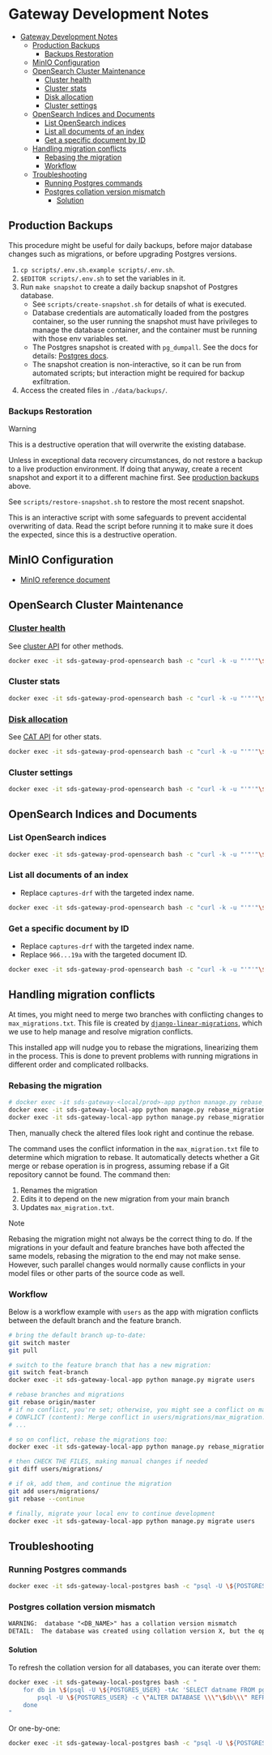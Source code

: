 # Gateway Development Notes

+ [Gateway Development Notes](#gateway-development-notes)
    + [Production Backups](#production-backups)
        + [Backups Restoration](#backups-restoration)
    + [MinIO Configuration](#minio-configuration)
    + [OpenSearch Cluster Maintenance](#opensearch-cluster-maintenance)
        + [Cluster health](#cluster-health)
        + [Cluster stats](#cluster-stats)
        + [Disk allocation](#disk-allocation)
        + [Cluster settings](#cluster-settings)
    + [OpenSearch Indices and Documents](#opensearch-indices-and-documents)
        + [List OpenSearch indices](#list-opensearch-indices)
        + [List all documents of an index](#list-all-documents-of-an-index)
        + [Get a specific document by ID](#get-a-specific-document-by-id)
    + [Handling migration conflicts](#handling-migration-conflicts)
        + [Rebasing the migration](#rebasing-the-migration)
        + [Workflow](#workflow)
    + [Troubleshooting](#troubleshooting)
        + [Running Postgres commands](#running-postgres-commands)
        + [Postgres collation version mismatch](#postgres-collation-version-mismatch)
            + [Solution](#solution)

## Production Backups

This procedure might be useful for daily backups, before major database changes such
as migrations, or before upgrading Postgres versions.

1. `cp scripts/.env.sh.example scripts/.env.sh`.
2. `$EDITOR scripts/.env.sh` to set the variables in it.
3. Run `make snapshot` to create a daily backup snapshot of Postgres database.
    + See `scripts/create-snapshot.sh` for details of what is executed.
    + Database credentials are automatically loaded from the postgres container, so
        the user running the snapshot must have privileges to manage the database
        container, and the container must be running with those env variables set.
    + The Postgres snapshot is created with `pg_dumpall`. See the docs for details:
        [Postgres docs](https://postgresql.org/docs/current/app-pg-dumpall.html).
    + The snapshot creation is non-interactive, so it can be run from automated scripts; but interaction might be required for backup exfiltration.
4. Access the created files in `./data/backups/`.

### Backups Restoration

> [!WARNING]
> This is a destructive operation that will overwrite the existing database.
>
> Unless in exceptional data recovery circumstances, do not restore a backup to a live
> production environment. If doing that anyway, create a recent snapshot and export
> it to a different machine first. See [production backups](#production-backups) above.

See `scripts/restore-snapshot.sh` to restore the most recent snapshot.

This is an interactive script with some safeguards to prevent accidental overwriting of
data. Read the script before running it to make sure it does the expected, since this
is a destructive operation.

## MinIO Configuration

+ [MinIO reference document](https://github.com/minio/minio/blob/master/docs/config/README.md)

## OpenSearch Cluster Maintenance

### [Cluster health](https://docs.opensearch.org/docs/latest/api-reference/cluster-api/cluster-health/)

See [cluster API](https://docs.opensearch.org/docs/latest/api-reference/cluster-api/index/) for other methods.

```bash
docker exec -it sds-gateway-prod-opensearch bash -c "curl -k -u "'"'"\$OPENSEARCH_USER:\$OPENSEARCH_PASSWORD"'"'" https://localhost:9200/_cluster/health" | jq .
```

### Cluster stats

```bash
docker exec -it sds-gateway-prod-opensearch bash -c "curl -k -u "'"'"\$OPENSEARCH_USER:\$OPENSEARCH_PASSWORD"'"'" https://localhost:9200/_cluster/stats" | jq .
```

### [Disk allocation](https://docs.opensearch.org/docs/latest/api-reference/cat/cat-allocation/)

See [CAT API](https://docs.opensearch.org/docs/latest/api-reference/cat/index/) for other stats.

```bash
docker exec -it sds-gateway-prod-opensearch bash -c "curl -k -u "'"'"\$OPENSEARCH_USER:\$OPENSEARCH_PASSWORD"'"'" https://localhost:9200/_cat/allocation?v"
```

### Cluster settings

```bash
docker exec -it sds-gateway-prod-opensearch bash -c "curl -k -u "'"'"\$OPENSEARCH_USER:\$OPENSEARCH_PASSWORD"'"'" https://localhost:9200/_cluster/settings?include_defaults=false" | jq .
```

## OpenSearch Indices and Documents

### List OpenSearch indices

```bash
docker exec -it sds-gateway-prod-opensearch bash -c "curl -k -u "'"'"\$OPENSEARCH_USER:\$OPENSEARCH_PASSWORD"'"'" https://localhost:9200/_cat/indices?v"
```

### List all documents of an index

+ Replace `captures-drf` with the targeted index name.

```bash
docker exec -it sds-gateway-prod-opensearch bash -c "curl -k -u "'"'"\$OPENSEARCH_USER:\$OPENSEARCH_PASSWORD"'"'" -X GET 'https://localhost:9200/captures-drf/_search?size=10000&_source=false' -H 'Content-Type: application/json' -d '{\"query\": {\"match_all\": {}}, \"stored_fields\": []}'" | jq .
```

### Get a specific document by ID

+ Replace `captures-drf` with the targeted index name.
+ Replace `966...19a` with the targeted document ID.

```bash
docker exec -it sds-gateway-prod-opensearch bash -c "curl -k -u "'"'"\$OPENSEARCH_USER:\$OPENSEARCH_PASSWORD"'"'" https://localhost:9200/captures-drf/_doc/966074cf-644f-4598-8ea6-dae217ea719a" | jq .
```

## Handling migration conflicts

At times, you might need to merge two branches with conflicting changes to
`max_migrations.txt`. This file is created by
[`django-linear-migrations`](https://github.com/adamchainz/django-linear-migrations),
which we use to help manage and resolve migration conflicts.

This installed app will nudge you to rebase the migrations, linearizing them in the
process. This is done to prevent problems with running migrations in different order and
complicated rollbacks.

### Rebasing the migration

```bash
# docker exec -it sds-gateway-<local/prod>-app python manage.py rebase_migration <app_name>
docker exec -it sds-gateway-local-app python manage.py rebase_migration users
docker exec -it sds-gateway-local-app python manage.py rebase_migration api_methods
```

Then, manually check the altered files look right and continue the rebase.

The command uses the conflict information in the `max_migration.txt` file to determine
which migration to rebase. It automatically detects whether a Git merge or rebase
operation is in progress, assuming rebase if a Git repository cannot be found. The
command then:

1. Renames the migration
2. Edits it to depend on the new migration from your main branch
3. Updates `max_migration.txt`.

> [!NOTE]
> Rebasing the migration might not always be the correct thing to do. If the
> migrations in your default and feature branches have both affected the same models,
> rebasing the migration to the end may not make sense. However, such parallel changes
> would normally cause conflicts in your model files or other parts of the source code
> as well.

### Workflow

Below is a workflow example with `users` as the app with migration conflicts between
the default branch and the feature branch.

```bash
# bring the default branch up-to-date:
git switch master
git pull

# switch to the feature branch that has a new migration:
git switch feat-branch
docker exec -it sds-gateway-local-app python manage.py migrate users

# rebase branches and migrations
git rebase origin/master
# if no conflict, you're set; otherwise, you might see a conflict on max_migration.txt:
# CONFLICT (content): Merge conflict in users/migrations/max_migration.txt
# ...

# so on conflict, rebase the migrations too:
docker exec -it sds-gateway-local-app python manage.py rebase_migration users

# then CHECK THE FILES, making manual changes if needed
git diff users/migrations/

# if ok, add them, and continue the migration
git add users/migrations/
git rebase --continue

# finally, migrate your local env to continue development
docker exec -it sds-gateway-local-app python manage.py migrate users
```

## Troubleshooting

### Running Postgres commands

```bash
docker exec -it sds-gateway-local-postgres bash -c "psql -U \${POSTGRES_USER}"
```

### Postgres collation version mismatch

```txt
WARNING:  database "<DB_NAME>" has a collation version mismatch
DETAIL:  The database was created using collation version X, but the operating system provides version Y.
```

#### Solution

To refresh the collation version for all databases, you can iterate over them:

```bash
docker exec -it sds-gateway-local-postgres bash -c "
    for db in \$(psql -U \${POSTGRES_USER} -tAc 'SELECT datname FROM pg_database;'); do
        psql -U \${POSTGRES_USER} -c \"ALTER DATABASE \\\"\$db\\\" REFRESH COLLATION VERSION;\"
    done
"
```

Or one-by-one:

```bash
docker exec -it sds-gateway-local-postgres bash -c "psql -U \${POSTGRES_USER} -c \"ALTER DATABASE \"spectrumx\" REFRESH COLLATION VERSION;\""
```
